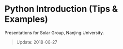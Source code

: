 # Python Introduction (Tips & Examples)

Presentations for Solar Group, Nanjing University.

> Update: 2018-06-27